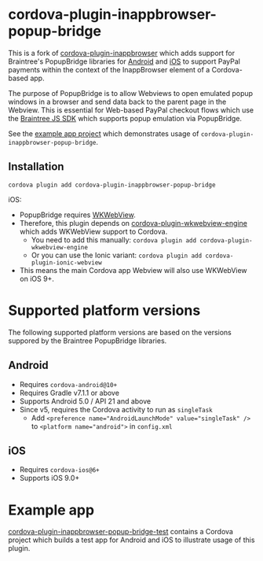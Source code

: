 # cordova-plugin-inappbrowser-popup-bridge

This is a fork of [cordova-plugin-inappbrowser](https://github.com/apache/cordova-plugin-inappbrowser) which adds support for Braintree's PopupBridge libraries for [Android](https://github.com/braintree/popup-bridge-android) and [iOS](https://github.com/braintree/popup-bridge-ios) to support PayPal payments within the context of the InappBrowser element of a Cordova-based app.

The purpose of PopupBridge is to allow Webviews to open emulated popup windows in a browser and send data back to the parent page in the Webview. This is essential for Web-based PayPal checkout flows which use the [Braintree JS SDK](https://github.com/braintree/braintree-web) which supports popup emulation via PopupBridge.

See the [example app project](https://github.com/dpa99c/cordova-plugin-inappbrowser-popup-bridge-test) which demonstrates usage of `cordova-plugin-inappbrowser-popup-bridge`.

## Installation

    cordova plugin add cordova-plugin-inappbrowser-popup-bridge
    
iOS:
- PopupBridge requires [WKWebView](https://developer.apple.com/documentation/webkit/wkwebview).
- Therefore, this plugin depends on [cordova-plugin-wkwebview-engine](https://github.com/apache/cordova-plugin-wkwebview-engine) which adds WKWebView support to Cordova.
    - You need to add this manually: `cordova plugin add cordova-plugin-wkwebview-engine`
    - Or you can use the Ionic variant: `cordova plugin add cordova-plugin-ionic-webview`
- This means the main Cordova app Webview will also use WKWebView on iOS 9+.
    
# Supported platform versions
The following supported platform versions are based on the versions suppored by the Braintree PopupBridge libraries.

## Android
- Requires `cordova-android@10+`
- Requires Gradle v7.1.1 or above
- Supports Android 5.0 / API 21 and above
- Since v5, requires the Cordova activity to run as `singleTask`
    - Add `<preference name="AndroidLaunchMode" value="singleTask" />` to `<platform name="android">` in `config.xml`

## iOS
- Requires `cordova-ios@6+`
- Supports iOS 9.0+
    
# Example app
[cordova-plugin-inappbrowser-popup-bridge-test](https://github.com/dpa99c/cordova-plugin-inappbrowser-popup-bridge-test) contains a Cordova project which builds a test app for Android and iOS to illustrate usage of this plugin.
